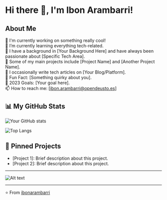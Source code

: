 # Hi there 👋, I'm Ibon Arambarri!

## About Me

🔭 I'm currently working on something really cool!  
🌱 I’m currently learning everything tech-related.  
📖 I have a background in [Your Background Here] and have always been passionate about [Specific Tech Area].  
🚀 Some of my main projects include [Project Name] and [Another Project Name].  
📝 I occasionally write tech articles on [Your Blog/Platform].  
🎉 Fun Fact: [Something quirky about you].  
🥅 2023 Goals: [Your goal here].  
📫 How to reach me: [ibon.arambarri@opendeusto.es]

## 📊 My GitHub Stats

![Your GitHub stats](https://github-readme-stats.vercel.app/api?username=ibonarambarri&show_icons=true&count_private=true&hide=stars)

![Top Langs](https://github-readme-stats.vercel.app/api/top-langs/?username=ibonarambarri&layout=compact)

## 📌 Pinned Projects

- [Project 1]: Brief description about this project.
- [Project 2]: Brief description about this project.

---

![Alt text](https://spotify-recently-played-readme.vercel.app/api?user=31ppqhhzpuatw6rzpcjkpeapsyca)

---

⭐️ From [ibonarambarri](https://github.com/ibonarambarri)
